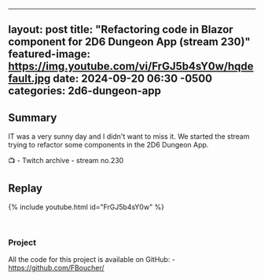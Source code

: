 
---
layout: post
title: "Refactoring code in Blazor component for 2D6 Dungeon App (stream 230)"
featured-image: https://img.youtube.com/vi/FrGJ5b4sY0w/hqdefault.jpg
date: 2024-09-20 06:30 -0500
categories: 2d6-dungeon-app
---
## Summary
IT was a very sunny day and I didn't want to miss it. We started the stream trying to refactor some components in the 2D6 Dungeon App. 

📺 - Twitch archive - stream no.230

## Replay

{% include youtube.html id="FrGJ5b4sY0w" %}

<br/><!--more-->

### Project

All the code for this project is available on GitHub:  - https://github.com/FBoucher/


